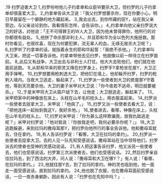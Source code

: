 .19 
扫罗迫害大卫 
1_扫罗吩咐他儿子约拿单和众臣W要杀大卫，但扫罗的儿子约拿单却很喜爱大卫。 2_约拿单告诉大卫说：「我父扫罗想要杀你，现在你要小心，明日早晨留在一个僻静的地方藏起来。 3_我会出去，到你所藏的田Y，站在我父亲旁边，与父亲谈论到你。我看情形怎样，会告诉你。」 4_约拿单向他父亲扫罗说大卫的好话，对他说：「王不可得罪王的W人大卫，因为他未曾得罪你，他所行的对你都很有益处。 5_他拼了命杀那非利士人，并且耶和华为全以色列大施拯救。那时你看见，也很欢喜，现在为何要犯罪，流无辜人的血，无缘无故杀大卫呢？」 6_扫罗听了约拿单的话，就指着永生的耶和华起誓：「我绝不杀他。」 7_约拿单叫大卫来，把这一切事告诉他。约拿单带他去见扫罗，他就像以前一样侍立在扫罗面前。 
8_此后又有战争，大卫出去与非利士人打仗。他大大击败他们，他们就在他面前逃跑。 9_从耶和华来的邪灵又降在扫罗身上，扫罗手Y拿枪坐在屋Y，大卫正用手弹琴。 10_扫罗想要用枪刺透大卫，把他钉在墙上，他却躲开扫罗，扫罗的枪刺入墙内。当夜大卫逃走，躲起来了。 
11_扫罗派一些使者到大卫的房屋那Y守着他，等到天亮要杀他。大卫的妻子米甲对大卫说：「你今夜若不逃命，明日就要被杀。」 12_于是米甲将大卫从窗户缒下去，让他走；大卫就逃走，躲起来了。 13_米甲把家中的神像放在床上，头枕在山羊毛的枕头上，用衣服盖起来。 14_扫罗派一些使者去捉拿大卫，米甲说：「他病了。」 15_扫罗又派一些使者去看大卫，说：「把他连床一起抬到我这Y，我好杀他。」 16_使者进去，看哪，神像在床上，头枕在山羊毛的枕头上。 17_扫罗对米甲说：「你为甚么这样欺骗我，放我仇敌逃走呢？」米甲对扫罗说：「他对我说：『你放我走吧，我何必要杀你呢？』」 
18_大卫逃跑躲避，来到拉玛的撒母耳那Y，把扫罗向他所行的事全告诉他。他和撒母耳就去，住在拿约。 19_有人告诉扫罗说：「看哪，大卫在拉玛的拿约」。 20_扫罗派一些使者去捉拿大卫。去的人见一队先知受感说话，撒母耳站在当中领导他们，扫罗派去的使者也受神的灵感动说话。 21_有人把这事告诉扫罗，他又派另一些使者去，他们也受感说话。扫罗第三次派使者去，他们也受感说话。 22_然后扫罗亲自往拉玛去，到了西沽的大井，问人说：「撒母耳和大卫在哪Y？」有人说：「看哪，在拉玛的拿约。」 23_他就往那Y去，到了拉玛的拿约。神的灵也临到他，他一面走一面受感说话，直到拉玛的拿约。 24_他也脱了衣服，也在撒母耳面前受感说话，一日一夜赤身躺卧。因此有人说：「扫罗也在先知中吗？」 
 .